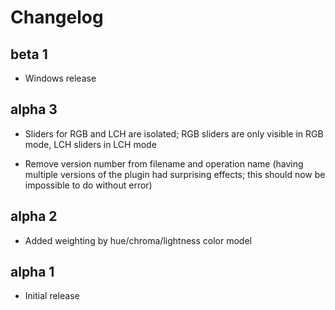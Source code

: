 # Changelog

## beta 1

* Windows release

## alpha 3

* Sliders for RGB and LCH are isolated; RGB sliders are only visible in RGB
mode, LCH sliders in LCH mode

* Remove version number from filename and operation name (having multiple
versions of the plugin had surprising effects; this should now be impossible to
do without error)

## alpha 2

* Added weighting by hue/chroma/lightness color model

## alpha 1

* Initial release

